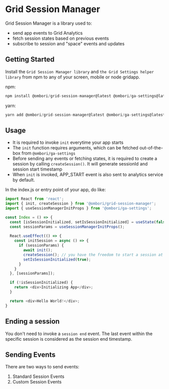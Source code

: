 # Grid Session Manager

Grid Session Manager is a library used to:
- send app events to Grid Analytics
- fetch session states based on previous events
- subscribe to session and "space" events and updates

## Getting Started
Install the `Grid Session Manager library` and `the Grid Settings helper library` from npm to any of your screen, mobile or node gridapp.

npm:
```js
npm install @ombori/grid-session-manager@latest @ombori/ga-settings@latest 
```

yarn:
```js
yarn add @ombori/grid-session-manager@latest @ombori/ga-settings@latest 
```

## Usage
- It is required to invoke `init` everytime your app starts
- The `init` function requires arguments, which can be fetched out-of-the-box from `@ombori/ga-settings`
- Before sending any events or fetching states, it is required to create a session by calling `createSession()`. It will generate sessionId and session start timestamp
- When `init` is invoked, APP_START event is also sent to analytics service by default.


In the index.js or entry point of your app, do like:
```js
import React from 'react';
import { init, createSession } from '@ombori/grid-session-manager';
import { useSessionManagerInitProps } from '@ombori/ga-settings';

const Index = () => {
  const [isSessionInitialized, setIsSessionInitialized] = useState(false);
  const sessionParams = useSessionManagerInitProps();
  
  React.useEffect(() => {
    const initSession = async () => {
      if (sessionParams) {
        await init();
        createSession(); // you have the freedom to start a session at any point in your app
        setIsSessionInitialized(true);
      }
    }
  }, [sessionParams]);

  if (!isSessionInitialized) {
    return <div>Initializing App</div>;
  }

  return <div>Hello World!</div>;
}
```

## Ending a session
You don't need to invoke a `session end` event. The last event within the specific session is considered as the session end timestamp.


## Sending Events
There are two ways to send events:
1. Standard Session Events 
2. Custom Session Events
